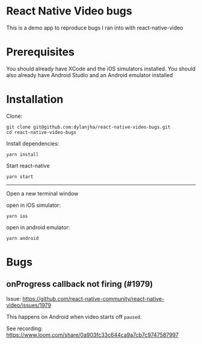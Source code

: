 # React Native Video bugs

This is a demo app to reproduce bugs I ran into with react-native-video

# Prerequisites

You should already have XCode and the iOS simulators installed. You should also already have Android Studio and an Android emulator installed

# Installation

Clone:

```
git clone git@github.com:dylanjha/react-native-video-bugs.git
cd react-native-video-bugs
```

Install dependencies:

```
yarn install
```

Start react-native

```
yarn start
```

----

Open a new terminal window

open in iOS simulator:

```
yarn ios
```

open in android emulator:

```
yarn android
```

# Bugs

## onProgress callback not firing (#1979)

Issue: https://github.com/react-native-community/react-native-video/issues/1979

This happens on Android when video starts off `paused`.

See recording: https://www.loom.com/share/0a903fc33c644ca9a7cb7c9747587997
